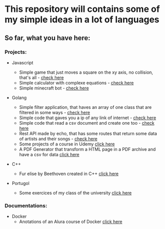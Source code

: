 # This repository will contains some of my simple ideas in a lot of languages

## So far, what you have here:

### Projects: 

* Javascript
  * Simple game that just moves a square on the xy axis, no collision, that's all  - <a href="./code/javascript/walking-game">check here</a>
  * Simple calculator with complexe equations  - <a href="./code/javascript/js-calculator">check here</a>
  * Simple minecraft bot  - <a href="./javascript/js-minecraft-bot">check here</a>
* Golang 
  * Simple filter application, that haves an array of one class that are filtered in some ways  - <a href="./code/golang/filter-patients">check here</a>
  * Simple code that gaves you a ip of any link of internet  - <a href="./code/golang/ip-finder">check here</a>
  * Simple code that read a csv  document and create one too  - <a href="./code/golang/csv-reader.create">check here</a>
  * Rest API made by echo, that has some routes that return some data of artists and their songs  - <a href="./code/golang/rest-api">check here</a>
  * Some projects of a course in Udemy <a href="./golang/udemy-course">click here</a>
  * A PDF Generator that transform a HTML page in a PDF archive and have a csv for data <a href="./code/golang/pdf-generator">click here</a>
* C++
  * Fur elise by Beethoven created in C++ <a href="./code/c++/fur-elise-buzzer.cpp">click here</a>

* Portugol
  * Some exercices of my class of the university <a href="./code/portugol/algorithm-introduction/exercices/1-period/exerc1.md">click here</a>
  
### Documentations: 

* Docker
  * Anotations of an Alura course of Docker <a href="#">click here</a>

